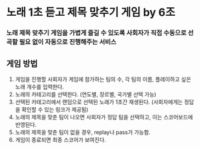 # 노래 1초 듣고 제목 맞추기 게임 by 6조
### 노래 제목 맞추기 게임을 가볍게 즐길 수 있도록 사회자가 직접 수동으로 선곡할 필요 없이 자동으로 진행해주는 서비스


## 게임 방법
1. 게임을 진행할 사회자가 게임에 참가하는 팀의 수, 각 팀의 이름, 플레이하고 싶은 노래 개수를 입력한다.
2. 노래의 카테고리를 선택한다. (연도별, 장르별, 국가별 선택 가능)
3. 선택된 카테고리에서 랜덤으로 선택된 노래가 1초간 재생된다. (사회자에게는 정답을 확인할 수 있는 링크가 제공됨)
4. 노래의 제목을 맞춘 팀이 나오면 사회자가 정답 팀을 선택하고, 이는 스코어보드에 반영된다.
5. 노래의 제목을 맞춘 팀이 없을 경우, replay나 pass가 가능함.
6. 게임이 종료되면 최종 스코어가 보여진다.

